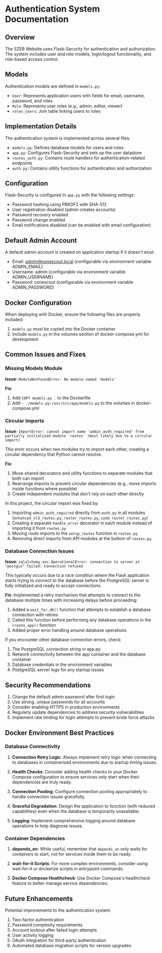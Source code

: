 # Authentication System Documentation

## Overview

The SZEB Website uses Flask-Security for authentication and authorization. The system includes user and role models, login/logout functionality, and role-based access control.

## Models

Authentication models are defined in `models.py`:

- `User`: Represents application users with fields for email, username, password, and roles
- `Role`: Represents user roles (e.g., admin, editor, viewer)
- `roles_users`: Join table linking users to roles

## Implementation Details

The authentication system is implemented across several files:

- `models.py`: Defines database models for users and roles
- `app.py`: Configures Flask-Security and sets up the user datastore
- `routes_auth.py`: Contains route handlers for authentication-related endpoints
- `auth.py`: Contains utility functions for authentication and authorization

## Configuration

Flask-Security is configured in `app.py` with the following settings:

- Password hashing using PBKDF2 with SHA-512
- User registration disabled (admin creates accounts)
- Password recovery enabled
- Password change enabled
- Email notifications disabled (can be enabled with email configuration)

## Default Admin Account

A default admin account is created on application startup if it doesn't exist:

- Email: admin@conescout.local (configurable via environment variable ADMIN_EMAIL)
- Username: admin (configurable via environment variable ADMIN_USERNAME)
- Password: conescout (configurable via environment variable ADMIN_PASSWORD)

## Docker Configuration

When deploying with Docker, ensure the following files are properly included:

1. `models.py` must be copied into the Docker container
2. Include `models.py` in the volumes section of docker-compose.yml for development

## Common Issues and Fixes

### Missing Models Module

**Issue**: `ModuleNotFoundError: No module named 'models'`

**Fix**: 
1. Add `COPY models.py .` to the Dockerfile
2. Add `- ./models.py:/usr/src/app/models.py` to the volumes in docker-compose.yml

### Circular Imports

**Issue**: `ImportError: cannot import name 'admin_auth_required' from partially initialized module 'routes' (most likely due to a circular import)`

This error occurs when two modules try to import each other, creating a circular dependency that Python cannot resolve.

**Fix**:
1. Move shared decorators and utility functions to separate modules that both can import
2. Rearrange imports to prevent circular dependencies (e.g., move imports inside functions where possible)
3. Create independent modules that don't rely on each other directly

In this project, the circular import was fixed by:
1. Importing `admin_auth_required` directly from `auth.py` in all modules (`enhanced_sld_routes.py`, `raster_routes.py`, `szeb_raster_routes.py`)
2. Creating a separate `handle_error` decorator in each module instead of importing it from `routes.py`
3. Moving route imports to the `setup_routes` function in `routes.py`
4. Removing direct imports from API modules at the bottom of `routes.py`

### Database Connection Issues

**Issue**: `sqlalchemy.exc.OperationalError: connection to server at "postgis" failed: Connection refused`

This typically occurs due to a race condition where the Flask application starts trying to connect to the database before the PostgreSQL server is fully initialized and ready to accept connections.

**Fix**:
Implemented a retry mechanism that attempts to connect to the database multiple times with increasing delays before proceeding:

1. Added a `wait_for_db()` function that attempts to establish a database connection with retries
2. Called this function before performing any database operations in the `create_app()` function
3. Added proper error handling around database operations

If you encounter other database connection errors, check:
1. The PostgreSQL connection string in app.py
2. Network connectivity between the app container and the database container
3. Database credentials in the environment variables
4. PostgreSQL server logs for any startup issues

## Security Recommendations

1. Change the default admin password after first login
2. Use strong, unique passwords for all accounts
3. Consider enabling HTTPS in production environments
4. Regularly update dependencies to address security vulnerabilities
5. Implement rate limiting for login attempts to prevent brute force attacks

## Docker Environment Best Practices

### Database Connectivity

1. **Connection Retry Logic**: Always implement retry logic when connecting to databases in containerized environments due to startup timing issues.

2. **Health Checks**: Consider adding health checks to your Docker Compose configuration to ensure services only start when their dependencies are truly ready.

3. **Connection Pooling**: Configure connection pooling appropriately to handle connection issues gracefully.

4. **Graceful Degradation**: Design the application to function (with reduced capabilities) even when the database is temporarily unavailable.

5. **Logging**: Implement comprehensive logging around database operations to help diagnose issues.

### Container Dependencies

1. **depends_on**: While useful, remember that `depends_on` only waits for containers to start, not for services inside them to be ready.

2. **wait-for-it Scripts**: For more complex environments, consider using wait-for-it or dockerize scripts in entrypoint commands.

3. **Docker Compose Healthcheck**: Use Docker Compose's healthcheck feature to better manage service dependencies.

## Future Enhancements

Potential improvements to the authentication system:

1. Two-factor authentication
2. Password complexity requirements
3. Account lockout after failed login attempts
4. User activity logging
5. OAuth integration for third-party authentication
6. Automated database migration scripts for version upgrades

